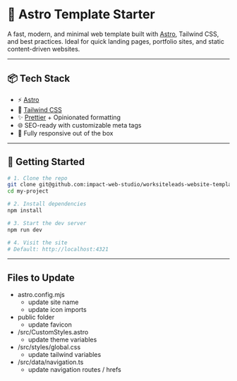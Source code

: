 # 🚀 Astro Template Starter

A fast, modern, and minimal web template built with [Astro](https://astro.build/), Tailwind CSS, and best practices. Ideal for quick landing pages, portfolio sites, and static content-driven websites.

---

## 📦 Tech Stack

- ⚡️ [Astro](https://astro.build/)
- 🎨 [Tailwind CSS](https://tailwindcss.com/)
- ✨ [Prettier](https://prettier.io/) + Opinionated formatting
- 🌐 SEO-ready with customizable meta tags
- 📱 Fully responsive out of the box

---

## 🚀 Getting Started

```bash
# 1. Clone the repo
git clone git@github.com:impact-web-studio/worksiteleads-website-template-kit.git my-project
cd my-project

# 2. Install dependencies
npm install

# 3. Start the dev server
npm run dev

# 4. Visit the site
# Default: http://localhost:4321
```

---

## Files to Update

- astro.config.mjs
  - update site name
  - update icon imports
- public folder
  - update favicon
- /src/CustomStyles.astro
  - update theme variables
- /src/styles/global.css
  - update tailwind variables
- /src/data/navigation.ts
  - update navigation routes / hrefs
